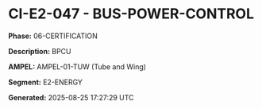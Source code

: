 # CI-E2-047 - BUS-POWER-CONTROL

**Phase:** 06-CERTIFICATION

**Description:** BPCU

**AMPEL:** AMPEL-01-TUW (Tube and Wing)

**Segment:** E2-ENERGY

**Generated:** 2025-08-25 17:27:29 UTC
